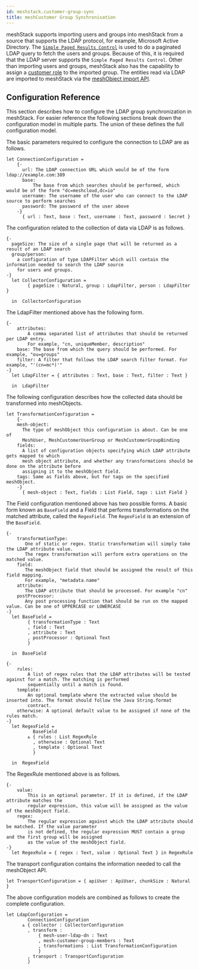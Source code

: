 ```yaml
---
id: meshstack.customer-group-sync
title: meshCustomer Group Synchronisation
---
```


meshStack supports importing users and groups into meshStack from a source that supports the LDAP protocol, for example, Microsoft Active Directory. The [`Simple Paged Results Control`](https://www.ietf.org/rfc/rfc2696.txt) is used to do a paginated LDAP query to fetch the users and groups. Because of this, it is required that the LDAP server supports the `Simple Paged Results Control`. Other than importing users and groups, meshStack also has the capability to assign a [customer role](./meshcloud.customer.md#assign-meshcustomer-roles) to the imported group. The entities read via LDAP are imported to meshStack via the [meshObject import API](./meshstack.api.md#meshobject-api).

## Configuration Reference

This section describes how to configure the LDAP group synchronization in meshStack.
For easier reference the following sections break down the configuration model in multiple parts. The union of these
defines the full configuration model.

The basic parameters required to configure the connection to LDAP are as follows.

<!--snippet:mesh.identityconnector.ldap.core#type-->


<!--DOCUSAURUS_CODE_TABS-->
<!--Dhall Type-->
```dhall
let ConnectionConfiguration =
    {-
      url: The LDAP connection URL which would be of the form ldap://example.com:389
      base:
          The base from which searches should be performed, which would be of the form "dc=meshcloud,dc=io"
      username: The username of the user who can connect to the LDAP source to perform searches
      password: The password of the user above
    -}
      { url : Text, base : Text, username : Text, password : Secret }
```
<!--END_DOCUSAURUS_CODE_TABS-->

The configuration related to the collection of data via LDAP is as follows.

<!--snippet:mesh.identityconnector.ldap.collector#type-->


<!--DOCUSAURUS_CODE_TABS-->
<!--Dhall Type-->
```dhall
{-
  pageSize: The size of a single page that will be returned as a result of an LDAP search
  group/person:
    a configuration of type LDAPFilter which will contain the information needed to search the LDAP source
    for users and groups.
-}
  let CollectorConfiguration =
        { pageSize : Natural, group : LdapFilter, person : LdapFilter }

  in  CollectorConfiguration
```
<!--END_DOCUSAURUS_CODE_TABS-->

The LdapFilter mentioned above has the following form.

<!--snippet:mesh.identityconnector.ldap.filter#type-->


<!--DOCUSAURUS_CODE_TABS-->
<!--Dhall Type-->
```dhall
{-
    attributes:
        A comma separated list of attributes that should be returned per LDAP entry.
        For example, "cn, uniqueMember, description"
    base: The base from which the query should be performed. For example, "ou=groups"
    filter: A filter that follows the LDAP search filter format. For example, "'(cn=mc*)'"
-}
  let LdapFilter = { attributes : Text, base : Text, filter : Text }

  in  LdapFilter
```
<!--END_DOCUSAURUS_CODE_TABS-->


The following configuration describes how the collected data should be transformed into meshObjects.
<!--snippet:mesh.identityconnector.ldap.transformation#type-->


<!--DOCUSAURUS_CODE_TABS-->
<!--Dhall Type-->
```dhall
let TransformationConfiguration =
    {-
    mesh-object:
      The type of meshObject this configuration is about. Can be one of
      MeshUser, MeshCustomerUserGroup or MeshCustomerGroupBinding
    fields:
      A list of configuration objects specifying which LDAP attribute gets mapped to which
      mesh object attribute, and whether any transformations should be done on the attribute before
      assigning it to the meshObject field.
    tags: Same as fields above, but for tags on the specified meshObject.
    -}
      { mesh-object : Text, fields : List Field, tags : List Field }
```
<!--END_DOCUSAURUS_CODE_TABS-->

The Field configuration mentioned above has two possible forms. A basic form known as `BaseField` and a Field that performs
transformations on the matched attribute, called the `RegexField`. The `RegexField` is an extension of the `BaseField`.

<!--snippet:mesh.identityconnector.ldap.baseField#type-->


<!--DOCUSAURUS_CODE_TABS-->
<!--Dhall Type-->
```dhall
{-
    transformationType:
       One of static or regex. Static transformation will simply take the LDAP attribute value.
       The regex transformation will perform extra operations on the matched value.
    field:
       The meshObject field that should be assigned the result of this field mapping.
       For example, "metadata.name"
    attribute:
       The LDAP attribute that should be processed. For example "cn"
    postProcessor:
       Any post processing function that should be run on the mapped value. Can be one of UPPERCASE or LOWERCASE
-}
  let BaseField =
        { transformationType : Text
        , field : Text
        , attribute : Text
        , postProcessor : Optional Text
        }

  in  BaseField
```
<!--END_DOCUSAURUS_CODE_TABS-->

<!--snippet:mesh.identityconnector.ldap.regexField#type-->


<!--DOCUSAURUS_CODE_TABS-->
<!--Dhall Type-->
```dhall
{-
    rules:
        A list of regex rules that the LDAP attributes will be tested against for a match. The matching is performed
        sequentially until a match is found.
    template:
        An optional template where the extracted value should be inserted into. The format should follow the Java String.format
        contract.
    otherwise: A optional default value to be assigned if none of the rules match.
-}
  let RegexField =
          BaseField
        ⩓ { rules : List RegexRule
          , otherwise : Optional Text
          , template : Optional Text
          }

  in  RegexField
```
<!--END_DOCUSAURUS_CODE_TABS-->

The RegexRule mentioned above is as follows.

<!--snippet:mesh.identityconnector.ldap.regexRule#type-->


<!--DOCUSAURUS_CODE_TABS-->
<!--Dhall Type-->
```dhall
{-
    value:
        This is an optional parameter. If it is defined, if the LDAP attribute matches the
        regular expression, this value will be assigned as the value of the meshObject field.
    regex:
        The regular expression against which the LDAP attribute should be matched. If the value parameter
        is not defined, the regular expression MUST contain a group and the first group will be assigned
        as the value of the meshObject field.
-}
  let RegexRule = { regex : Text, value : Optional Text } in RegexRule
```
<!--END_DOCUSAURUS_CODE_TABS-->

The transport configuration contains the information needed to call the meshObject API.

<!--snippet:mesh.identityconnector.ldap.transport#type-->


<!--DOCUSAURUS_CODE_TABS-->
<!--Dhall Type-->
```dhall
let TransportConfiguration = { apiUser : ApiUser, chunkSize : Natural }
```
<!--END_DOCUSAURUS_CODE_TABS-->


The above configuration models are combined as follows to create the complete configuration.
<!--snippet:mesh.identityconnector.ldap.#type-->


<!--DOCUSAURUS_CODE_TABS-->
<!--Dhall Type-->
```dhall
let LdapConfiguration =
        ConnectionConfiguration
      ⩓ { collector : CollectorConfiguration
        , transform :
            { mesh-user-ldap-dn : Text
            , mesh-customer-group-members : Text
            , transformations : List TransformationConfiguration
            }
        , transport : TransportConfiguration
        }
```
<!--END_DOCUSAURUS_CODE_TABS-->